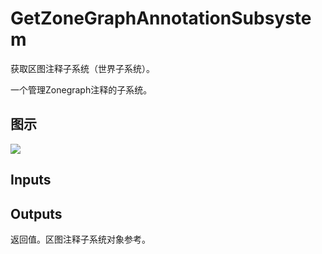 # GetZoneGraphAnnotationSubsystem

获取区图注释子系统（世界子系统）。

一个管理Zonegraph注释的子系统。

## 图示

![]($-20221218-21383204.png)

## Inputs

## Outputs

返回值。区图注释子系统对象参考。
